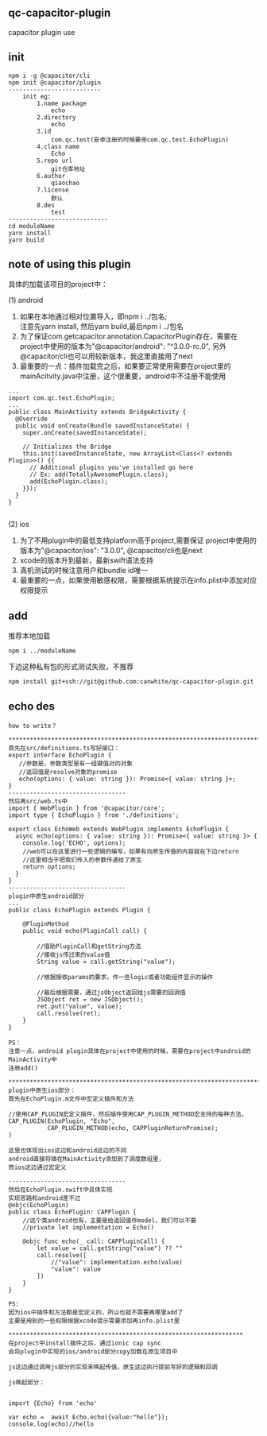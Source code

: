 ## qc-capacitor-plugin
capacitor plugin use

## init
```
npm i -g @capacitor/cli
npm init @capacitor/plugin
--------------------------
    init eg:
        1.name package
            echo
        2.directory
            echo
        3.id
            com.qc.test(安卓注册的时候要用com.qc.test.EchoPlugin)
        4.class name 
            Echo
        5.repo url
            git仓库地址
        6.author
            qiaochao
        7.license
            默认
        8.des
            test
----------------------------
cd moduleName
yarn install
yarn build

```


## note of using this plugin

具体的加载该项目的project中：

(1) android
1. 如果在本地通过相对位置导入，即npm i ../包名;  
 注意先yarn install, 然后yarn build,最后npm i ../包名
2. 为了保证com.getcapacitor.annotation.CapacitorPlugin存在，需要在project中使用的版本为"@capacitor/android": "^3.0.0-rc.0",
另外@capacitor/cli也可以用较新版本，我这里直接用了next
3. 最重要的一点：插件加载完之后，如果要正常使用需要在project里的mainAcitvity.java中注册，这个很重要，android中不注册不能使用
```
...
import com.qc.test.EchoPlugin;
...
public class MainActivity extends BridgeActivity {
  @Override
  public void onCreate(Bundle savedInstanceState) {
    super.onCreate(savedInstanceState);

    // Initializes the Bridge
    this.init(savedInstanceState, new ArrayList<Class<? extends Plugin>>() {{
      // Additional plugins you've installed go here
      // Ex: add(TotallyAwesomePlugin.class);
      add(EchoPlugin.class);
    }});
  }
}


```

(2) ios  
1. 为了不用plugin中的最低支持platform高于project,需要保证
project中使用的版本为"@capacitor/ios": "3.0.0", @capacitor/cli也是next
2. xcode的版本升到最新，最新swift语法支持
3. 真机测试的时候注意用户和bundle id唯一
4. 最重要的一点，如果使用敏感权限，需要根据系统提示在info.plist中添加对应权限提示


## add

推荐本地加载
```
npm i ../moduleName

```
下边这种私有包的形式测试失败，不推荐

```
npm install git+ssh://git@github.com:canwhite/qc-capacitor-plugin.git

```


## echo des

```
how to write？

************************************************************************
首先在src/definitions.ts写好接口：
export interface EchoPlugin {
   //参数是，参数类型是有一组键值对的对象
   //返回值是resolve对象的promise
   echo(options: { value: string }): Promise<{ value: string }>;
}
---------------------------------
然后再src/web.ts中
import { WebPlugin } from '@capacitor/core';
import type { EchoPlugin } from './definitions';

export class EchoWeb extends WebPlugin implements EchoPlugin {
  async echo(options: { value: string }): Promise<{ value: string }> {
    console.log('ECHO', options);
    //web可以在这里进行一些逻辑的编写，如果有向原生传值的内容就在下边return
    //这里相当于把我们传入的参数传递给了原生
    return options;
  }
}
---------------------------------
plugin中原生android部分
...
public class EchoPlugin extends Plugin {

    @PluginMethod
    public void echo(PluginCall call) {

        //借助PluginCall和getString方法
        //接收js传过来的value值
        String value = call.getString("value");

        //根据接收params的要求，作一些logic或者功能组件显示的操作

        //最后根据需要，通过jsObject返回给js需要的回调值
        JSObject ret = new JSObject();
        ret.put("value", value);
        call.resolve(ret);
    }
}

PS：
注意一点，android plugin具体在project中使用的时候，需要在project中android的MainActivity中
注册add()

************************************************************************
plugin中原生ios部分：
首先在EchoPlugin.m文件中宏定义插件和方法

//使用CAP_PLUGIN宏定义插件，然后插件使用CAP_PLUGIN_METHOD宏支持的每种方法。
CAP_PLUGIN(EchoPlugin, "Echo",
           CAP_PLUGIN_METHOD(echo, CAPPluginReturnPromise);
)

这里也体现出ios这边和android这边的不同
android直接将插在MainActivity添加到了调度数组里，
而ios这边通过宏定义

---------------------------------
然后在EchoPlugin.swift中具体实现
实现思路和android差不过
@objc(EchoPlugin)
public class EchoPlugin: CAPPlugin {
    //这个类android也有，主要是给返回值作model，我们可以不要
    //private let implementation = Echo() 

    @objc func echo(_ call: CAPPluginCall) {
        let value = call.getString("value") ?? ""
        call.resolve([
            //"value": implementation.echo(value)
            "value": value
        ])
    }
}

PS:
因为ios中插件和方法都是宏定义的，所以也就不需要再哪里add了
主要是用到的一些权限根据xcode提示需要添加再info.plist里

******************************************************************
在project中install插件之后，通过ionic cap sync
会将plugin中实现的ios/android部分copy加载在原生项目中

js这边通过调用js部分的实现来唤起传值，原生这边执行提前写好的逻辑和回调

js唤起部分：


import {Echo} from 'echo'

var echo =  await Echo.echo({value:"hello"});
console.log(echo)//hello




```